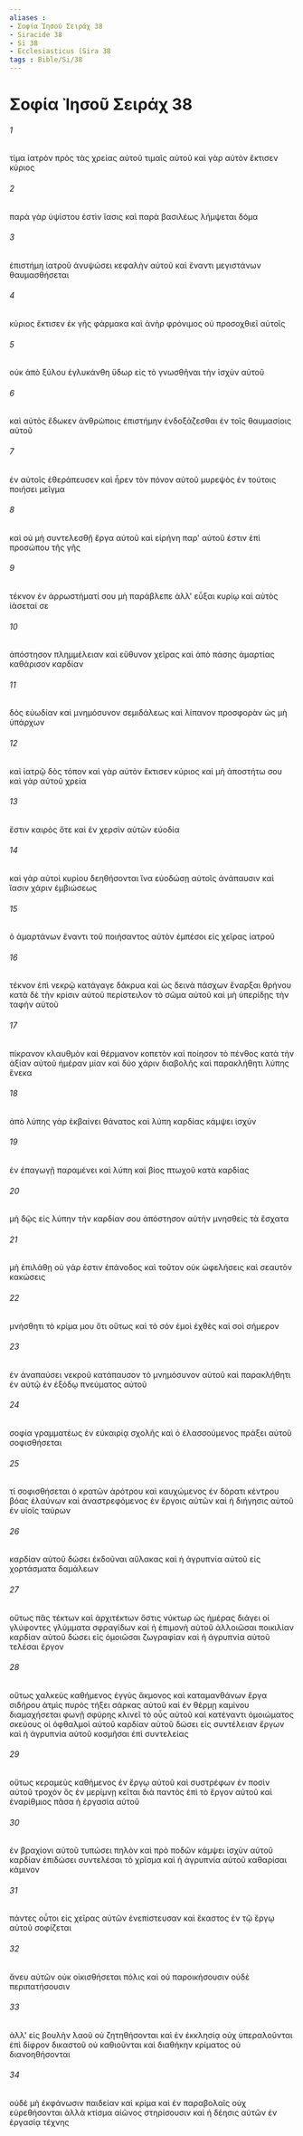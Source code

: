 ```yaml
---
aliases : 
- Σοφία Ἰησοῦ Σειράχ 38
- Siracide 38
- Si 38
- Ecclesiasticus (Sira 38
tags : Bible/Si/38
---
```


# Σοφία Ἰησοῦ Σειράχ 38

###### 1
τίμα ἰατρὸν πρὸς τὰς χρείας αὐτοῦ τιμαῖς αὐτοῦ καὶ γὰρ αὐτὸν ἔκτισεν κύριος
###### 2
παρὰ γὰρ ὑψίστου ἐστὶν ἴασις καὶ παρὰ βασιλέως λήμψεται δόμα
###### 3
ἐπιστήμη ἰατροῦ ἀνυψώσει κεφαλὴν αὐτοῦ καὶ ἔναντι μεγιστάνων θαυμασθήσεται
###### 4
κύριος ἔκτισεν ἐκ γῆς φάρμακα καὶ ἀνὴρ φρόνιμος οὐ προσοχθιεῖ αὐτοῖς
###### 5
οὐκ ἀπὸ ξύλου ἐγλυκάνθη ὕδωρ εἰς τὸ γνωσθῆναι τὴν ἰσχὺν αὐτοῦ
###### 6
καὶ αὐτὸς ἔδωκεν ἀνθρώποις ἐπιστήμην ἐνδοξάζεσθαι ἐν τοῖς θαυμασίοις αὐτοῦ
###### 7
ἐν αὐτοῖς ἐθεράπευσεν καὶ ἦρεν τὸν πόνον αὐτοῦ μυρεψὸς ἐν τούτοις ποιήσει μεῖγμα
###### 8
καὶ οὐ μὴ συντελεσθῇ ἔργα αὐτοῦ καὶ εἰρήνη παρ' αὐτοῦ ἐστιν ἐπὶ προσώπου τῆς γῆς
###### 9
τέκνον ἐν ἀρρωστήματί σου μὴ παράβλεπε ἀλλ' εὖξαι κυρίῳ καὶ αὐτὸς ἰάσεταί σε
###### 10
ἀπόστησον πλημμέλειαν καὶ εὔθυνον χεῖρας καὶ ἀπὸ πάσης ἁμαρτίας καθάρισον καρδίαν
###### 11
δὸς εὐωδίαν καὶ μνημόσυνον σεμιδάλεως καὶ λίπανον προσφορὰν ὡς μὴ ὑπάρχων
###### 12
καὶ ἰατρῷ δὸς τόπον καὶ γὰρ αὐτὸν ἔκτισεν κύριος καὶ μὴ ἀποστήτω σου καὶ γὰρ αὐτοῦ χρεία
###### 13
ἔστιν καιρὸς ὅτε καὶ ἐν χερσὶν αὐτῶν εὐοδία
###### 14
καὶ γὰρ αὐτοὶ κυρίου δεηθήσονται ἵνα εὐοδώσῃ αὐτοῖς ἀνάπαυσιν καὶ ἴασιν χάριν ἐμβιώσεως
###### 15
ὁ ἁμαρτάνων ἔναντι τοῦ ποιήσαντος αὐτὸν ἐμπέσοι εἰς χεῖρας ἰατροῦ
###### 16
τέκνον ἐπὶ νεκρῷ κατάγαγε δάκρυα καὶ ὡς δεινὰ πάσχων ἔναρξαι θρήνου κατὰ δὲ τὴν κρίσιν αὐτοῦ περίστειλον τὸ σῶμα αὐτοῦ καὶ μὴ ὑπερίδῃς τὴν ταφὴν αὐτοῦ
###### 17
πίκρανον κλαυθμὸν καὶ θέρμανον κοπετὸν καὶ ποίησον τὸ πένθος κατὰ τὴν ἀξίαν αὐτοῦ ἡμέραν μίαν καὶ δύο χάριν διαβολῆς καὶ παρακλήθητι λύπης ἕνεκα
###### 18
ἀπὸ λύπης γὰρ ἐκβαίνει θάνατος καὶ λύπη καρδίας κάμψει ἰσχύν
###### 19
ἐν ἐπαγωγῇ παραμένει καὶ λύπη καὶ βίος πτωχοῦ κατὰ καρδίας
###### 20
μὴ δῷς εἰς λύπην τὴν καρδίαν σου ἀπόστησον αὐτὴν μνησθεὶς τὰ ἔσχατα
###### 21
μὴ ἐπιλάθῃ οὐ γάρ ἐστιν ἐπάνοδος καὶ τοῦτον οὐκ ὠφελήσεις καὶ σεαυτὸν κακώσεις
###### 22
μνήσθητι τὸ κρίμα μου ὅτι οὕτως καὶ τὸ σόν ἐμοὶ ἐχθὲς καὶ σοὶ σήμερον
###### 23
ἐν ἀναπαύσει νεκροῦ κατάπαυσον τὸ μνημόσυνον αὐτοῦ καὶ παρακλήθητι ἐν αὐτῷ ἐν ἐξόδῳ πνεύματος αὐτοῦ
###### 24
σοφία γραμματέως ἐν εὐκαιρίᾳ σχολῆς καὶ ὁ ἐλασσούμενος πράξει αὐτοῦ σοφισθήσεται
###### 25
τί σοφισθήσεται ὁ κρατῶν ἀρότρου καὶ καυχώμενος ἐν δόρατι κέντρου βόας ἐλαύνων καὶ ἀναστρεφόμενος ἐν ἔργοις αὐτῶν καὶ ἡ διήγησις αὐτοῦ ἐν υἱοῖς ταύρων
###### 26
καρδίαν αὐτοῦ δώσει ἐκδοῦναι αὔλακας καὶ ἡ ἀγρυπνία αὐτοῦ εἰς χορτάσματα δαμάλεων
###### 27
οὕτως πᾶς τέκτων καὶ ἀρχιτέκτων ὅστις νύκτωρ ὡς ἡμέρας διάγει οἱ γλύφοντες γλύμματα σφραγίδων καὶ ἡ ἐπιμονὴ αὐτοῦ ἀλλοιῶσαι ποικιλίαν καρδίαν αὐτοῦ δώσει εἰς ὁμοιῶσαι ζωγραφίαν καὶ ἡ ἀγρυπνία αὐτοῦ τελέσαι ἔργον
###### 28
οὕτως χαλκεὺς καθήμενος ἐγγὺς ἄκμονος καὶ καταμανθάνων ἔργα σιδήρου ἀτμὶς πυρὸς τήξει σάρκας αὐτοῦ καὶ ἐν θέρμῃ καμίνου διαμαχήσεται φωνῇ σφύρης κλινεῖ τὸ οὖς αὐτοῦ καὶ κατέναντι ὁμοιώματος σκεύους οἱ ὀφθαλμοὶ αὐτοῦ καρδίαν αὐτοῦ δώσει εἰς συντέλειαν ἔργων καὶ ἡ ἀγρυπνία αὐτοῦ κοσμῆσαι ἐπὶ συντελείας
###### 29
οὕτως κεραμεὺς καθήμενος ἐν ἔργῳ αὐτοῦ καὶ συστρέφων ἐν ποσὶν αὐτοῦ τροχόν ὃς ἐν μερίμνῃ κεῖται διὰ παντὸς ἐπὶ τὸ ἔργον αὐτοῦ καὶ ἐναρίθμιος πᾶσα ἡ ἐργασία αὐτοῦ
###### 30
ἐν βραχίονι αὐτοῦ τυπώσει πηλὸν καὶ πρὸ ποδῶν κάμψει ἰσχὺν αὐτοῦ καρδίαν ἐπιδώσει συντελέσαι τὸ χρῖσμα καὶ ἡ ἀγρυπνία αὐτοῦ καθαρίσαι κάμινον
###### 31
πάντες οὗτοι εἰς χεῖρας αὐτῶν ἐνεπίστευσαν καὶ ἕκαστος ἐν τῷ ἔργῳ αὐτοῦ σοφίζεται
###### 32
ἄνευ αὐτῶν οὐκ οἰκισθήσεται πόλις καὶ οὐ παροικήσουσιν οὐδὲ περιπατήσουσιν
###### 33
ἀλλ' εἰς βουλὴν λαοῦ οὐ ζητηθήσονται καὶ ἐν ἐκκλησίᾳ οὐχ ὑπεραλοῦνται ἐπὶ δίφρον δικαστοῦ οὐ καθιοῦνται καὶ διαθήκην κρίματος οὐ διανοηθήσονται
###### 34
οὐδὲ μὴ ἐκφάνωσιν παιδείαν καὶ κρίμα καὶ ἐν παραβολαῖς οὐχ εὑρεθήσονται ἀλλὰ κτίσμα αἰῶνος στηρίσουσιν καὶ ἡ δέησις αὐτῶν ἐν ἐργασίᾳ τέχνης
